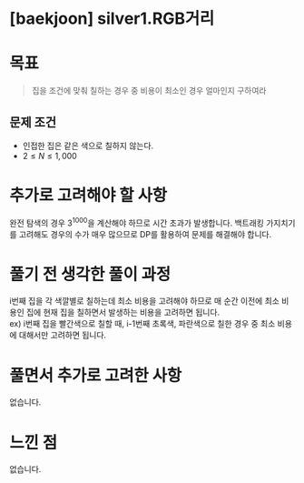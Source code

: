 # [baekjoon] silver1.RGB거리

# 목표
> 집을 조건에 맞춰 칠하는 경우 중 비용이 최소인 경우 얼마인지 구하여라

## 문제 조건
* 인접한 집은 같은 색으로 칠하지 않는다.
* $2 \leq N \leq 1,000$


# 추가로 고려해야 할 사항
완전 탐색의 경우 $3^1000$을 계산해야 하므로 시간 초과가 발생합니다.
백트래킹 가지치기를 고려해도 경우의 수가 매우 많으므로 DP를 활용하여 문제를 해결해야 합니다.   

# 풀기 전 생각한 풀이 과정
i번째 집을 각 색깔별로 칠하는데 최소 비용을 고려해야 하므로 매 순간 이전에 최소 비용인 집에 현재 집을 칠하면서 발생하는 비용을 고려하면 됩니다.   
ex) i번째 집을 빨간색으로 칠할 때, i-1번째 초록색, 파란색으로 칠한 경우 중 최소 비용에 대해서만 고려하면 됩니다.    

# 풀면서 추가로 고려한 사항
없습니다.   

# 느낀 점
없습니다.   
